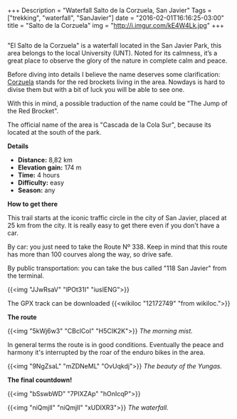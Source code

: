 +++
Description = "Waterfall Salto de la Corzuela, San Javier"
Tags = ["trekking", "waterfall", "SanJavier"]
date = "2016-02-01T16:16:25-03:00"
title = "Salto de la Corzuela"
img = "http://i.imgur.com/kE4W4Lk.jpg"
+++

<img src="http://i.imgur.com/ieTIRLN.jpg" alt="">

"El Salto de la Corzuela" is a waterfall located in the San Javier Park,
this area belongs to the local University (UNT).
Noted for its calmness, it’s a great place to observe the glory of
the nature in complete calm and peace.

<!--more-->

Before diving into details I believe the name deserves some clarification:
[Corzuela](https://en.wikipedia.org/wiki/Red_brocket) stands for the
red brockets living in the area. Nowdays is hard to divise them but with
a bit of luck you will be able to see one.

With this in mind, a possible traduction of the name could be
"The Jump of the Red Brocket".

The official name of the area is "Cascada de la Cola Sur", because
its located at the south of the park.

**Details**

- **Distance:** 8,82 km
- **Elevation gain:** 174 m
- **Time:** 4 hours
- **Difficulty:** easy
- **Season:** any

**How to get there**

This trail starts at the iconic traffic circle in the city of San Javier,
placed at 25 km from the city. It is really easy to get there even if
you don't have a car.

By car: you just need to take the Route Nº 338. Keep in mind that this
route has more than 100 courves along the way, so drive safe.

By public transportation: you can take the bus called "118 San Javier"
from the terminal.

{{<img "JJwRsaV" "lPOt31I" "iusIENG">}}

The GPX track can be downloaded {{<wikiloc "12172749" "from wikiloc.">}}

**The route**

{{<img "5kWj6w3" "CBclCoI" "H5CIK2K">}}
_The morning mist._

In general terms the route is in good conditions. Eventually the peace
and harmony it's interrupted by the roar of the enduro bikes in the area.

{{<img "9NgZsaL" "mZDNeML" "OvUqkdj">}}
_The beauty of the Yungas._

**The final countdown!**

{{<img "bSswbWD" "7PIXZAp" "hOnIcqP">}}

{{<img "niQmjlI" "niQmjlI" "xUDlXR3">}}
_The waterfall._
